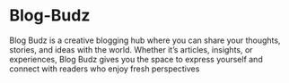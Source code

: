 # Blog-Budz
Blog Budz is a creative blogging hub where you can share your thoughts, stories, and ideas with the world. Whether it’s articles, insights, or experiences, Blog Budz gives you the space to express yourself and connect with readers who enjoy fresh perspectives

